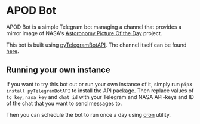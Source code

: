 # APOD Bot

APOD Bot is a simple Telegram bot managing a channel that provides a mirror image of NASA's [Astoronomy Picture Of the Day](https://apod.nasa.gov) project.

This bot is built using [pyTelegramBotAPI](https://github.com/eternnoir/pyTelegramBotAPI). The channel itself can be found [here](https://t.me/AstronomyPictureADay).

## Running your own instance

If you want to try this bot out or run your own instance of it, simply run `pip3 install pyTelegramBotAPI` to install the API package. Then replace values of `tg_key`, `nasa_key` and `chat_id` with your Telegram and NASA API-keys and ID of the chat that you want to send messages to.

Then you can schedule the bot to run once a day using [cron](https://pubs.opengroup.org/onlinepubs/9699919799/utilities/crontab.html) utility.

